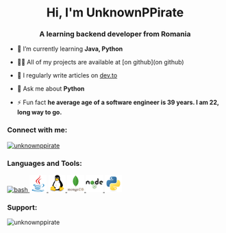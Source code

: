 <h1 align="center">Hi, I'm UnknownPPirate</h1>
<h3 align="center">A learning backend developer from Romania</h3>

- 🌱 I’m currently learning **Java, Python**

- 👨‍💻 All of my projects are available at [on github](on github)

- 📝 I regularly write articles on [dev.to](dev.to)

- 💬 Ask me about **Python**

- ⚡ Fun fact **he average age of a software engineer is 39 years. I am 22, long way to go.**

<h3 align="left">Connect with me:</h3>
<p align="left">
<a href="https://dev.to/unknownppirate" target="blank"><img align="center" src="https://raw.githubusercontent.com/rahuldkjain/github-profile-readme-generator/master/src/images/icons/Social/devto.svg" alt="unknownppirate" height="30" width="40" /></a>
</p>

<h3 align="left">Languages and Tools:</h3>
<p align="left"> <a href="https://www.gnu.org/software/bash/" target="_blank" rel="noreferrer"> <img src="https://www.vectorlogo.zone/logos/gnu_bash/gnu_bash-icon.svg" alt="bash" width="40" height="40"/> </a> <a href="https://www.java.com" target="_blank" rel="noreferrer"> <img src="https://raw.githubusercontent.com/devicons/devicon/master/icons/java/java-original.svg" alt="java" width="40" height="40"/> </a> <a href="https://www.linux.org/" target="_blank" rel="noreferrer"> <img src="https://raw.githubusercontent.com/devicons/devicon/master/icons/linux/linux-original.svg" alt="linux" width="40" height="40"/> </a> <a href="https://www.mongodb.com/" target="_blank" rel="noreferrer"> <img src="https://raw.githubusercontent.com/devicons/devicon/master/icons/mongodb/mongodb-original-wordmark.svg" alt="mongodb" width="40" height="40"/> </a> <a href="https://nodejs.org" target="_blank" rel="noreferrer"> <img src="https://raw.githubusercontent.com/devicons/devicon/master/icons/nodejs/nodejs-original-wordmark.svg" alt="nodejs" width="40" height="40"/> </a> <a href="https://www.python.org" target="_blank" rel="noreferrer"> <img src="https://raw.githubusercontent.com/devicons/devicon/master/icons/python/python-original.svg" alt="python" width="40" height="40"/> </a> </p>

<h3 align="left">Support:</h3>
<p><a href="https://www.buymeacoffee.com/unknownppirate"> <img align="left" src="https://cdn.buymeacoffee.com/buttons/v2/default-yellow.png" height="50" width="210" alt="unknownppirate" /></a></p><br><br>

